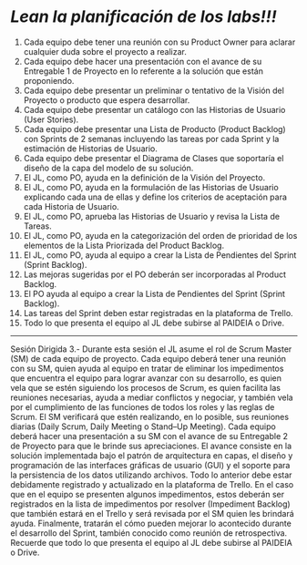 # ***Lean la planificación de los labs!!!***
1. Cada equipo debe tener una reunión con su Product Owner para aclarar cualquier duda sobre el proyecto a realizar.
2. Cada equipo debe hacer una presentación con el avance de su Entregable 1 de Proyecto en lo referente a la solución que están proponiendo.
3. Cada equipo debe presentar un preliminar o tentativo de la Visión del Proyecto o producto que espera desarrollar.
4. Cada equipo debe presentar un catálogo con las Historias de Usuario (User Stories).
5. Cada equipo debe presentar una Lista de Producto (Product Backlog) con Sprints de 2 semanas incluyendo las tareas por cada Sprint y la estimación de Historias de Usuario.
6. Cada equipo debe presentar el Diagrama de Clases que soportaría el diseño de la capa del modelo de su solución.
7. El JL, como PO, ayuda en la definición de la Visión del Proyecto.
8. El JL, como PO, ayuda en la formulación de las Historias de Usuario explicando cada una de ellas y define los criterios de aceptación para cada Historia de Usuario.
9. El JL, como PO, aprueba las Historias de Usuario y revisa la Lista de Tareas.
10. El JL, como PO, ayuda en la categorización del orden de prioridad de los elementos de la Lista Priorizada del Product Backlog.
11. El JL, como PO, ayuda al equipo a crear la Lista de Pendientes del Sprint (Sprint Backlog).
12. Las mejoras sugeridas por el PO deberán ser incorporadas al Product Backlog.
13. El PO ayuda al equipo a crear la Lista de Pendientes del Sprint (Sprint Backlog).
14. Las tareas del Sprint deben estar registradas en la plataforma de Trello.
15. Todo lo que presenta el equipo al JL debe subirse al PAIDEIA o Drive.
-------------------------------------------------------------------------------
Sesión Dirigida 3.- Durante esta sesión el JL asume el rol de Scrum Master
(SM) de cada equipo de proyecto. Cada equipo deberá tener una reunión con
su SM, quien ayuda al equipo en tratar de eliminar los impedimentos que
encuentra el equipo para lograr avanzar con su desarrollo, es quien vela que
se estén siguiendo los procesos de Scrum, es quien facilita las reuniones
necesarias, ayuda a mediar conflictos y negociar, y también vela por el
cumplimiento de las funciones de todos los roles y las reglas de Scrum. El SM
verificará que estén realizando, en lo posible, sus reuniones diarias (Daily
Scrum, Daily Meeting o Stand–Up Meeting). Cada equipo deberá hacer una
presentación a su SM con el avance de su Entregable 2 de Proyecto para que
le brinde sus apreciaciones. El avance consiste en la solución implementada
bajo el patrón de arquitectura en capas, el diseño y programación de las
interfaces gráficas de usuario (GUI) y el soporte para la persistencia de los
datos utilizando archivos. Todo lo anterior debe estar debidamente registrado
y actualizado en la plataforma de Trello. En el caso que en el equipo se
presenten algunos impedimentos, estos deberán ser registrados en la lista de
impedimentos por resolver (Impediment Backlog) que también estará en el
Trello y será revisada por el SM quien les brindará ayuda. Finalmente, tratarán
el cómo pueden mejorar lo acontecido durante el desarrollo del Sprint,
también conocido como reunión de retrospectiva.
Recuerde que todo lo que presenta el equipo al JL debe subirse al PAIDEIA o
Drive.
